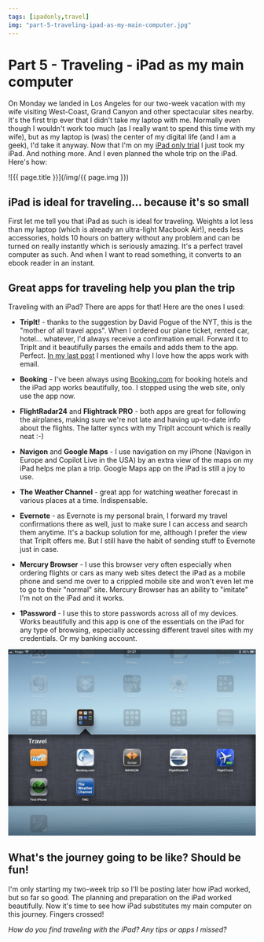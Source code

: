 ```yaml
---
tags: [ipadonly,travel]
img: "part-5-traveling-ipad-as-my-main-computer.jpg"
---
```


# Part 5 - Traveling - iPad as my main computer


On Monday we landed in Los Angeles for our two-week vacation with my wife visiting West-Coast, Grand Canyon and other spectacular sites nearby. It's the first trip ever that I didn't take my laptop with me. Normally even though I wouldn't work too much (as I really want to spend this time with my wife), but as my laptop is (was) the center of my digital life (and I am a geek), I'd take it anyway. Now that I'm on my [iPad only trial](http://michaelnozbe.com/ipad-as-my-main-computer-prologue) I just took my iPad. And nothing more. And I even planned the whole trip on the iPad. Here's how:  


<!--More-->

![{{ page.title }}](/img/{{ page.img }})


## iPad is ideal for traveling... because it's so small

First let me tell you that iPad as such is ideal for traveling. Weights a lot less than my laptop (which is already an ultra-light Macbook Air!), needs less accessories, holds 10 hours on battery without any problem and can be turned on really instantly which is seriously amazing. It's a perfect travel computer as such. And when I want to read something, it converts to an ebook reader in an instant.

## Great apps for traveling help you plan the trip

Traveling with an iPad? There are apps for that! Here are the ones I used:

  * **TripIt!** - thanks to the suggestion by David Pogue of the NYT, this is the "mother of all travel apps". When I ordered our plane ticket, rented car, hotel... whatever, I'd always receive a confirmation email. Forward it to TripIt and it beautifully parses the emails and adds them to the app. Perfect. [In my last post](http://michaelnozbe.com/part-4-email-clouds-and-apis-ipad-as-my-main) I mentioned why I love how the apps work with email.

  * **Booking** - I've been always using [Booking.com](http://Booking.com) for booking hotels and the iPad app works beautifully, too. I stopped using the web site, only use the app now.

  * **FlightRadar24** and **Flightrack PRO** - both apps are great for following the airplanes, making sure we're not late and having up-to-date info about the flights. The latter syncs with my TripIt account which is really neat :-)

  * **Navigon** and **Google Maps** - I use navigation on my iPhone (Navigon in Europe and Copilot Live in the USA) by an extra view of the maps on my iPad helps me plan a trip. Google Maps app on the iPad is still a joy to use.

  * **The Weather Channel** - great app for watching weather forecast in various places at a time. Indispensable.

  * **Evernote** - as Evernote is my personal brain, I forward my travel confirmations there as well, just to make sure I can access and search them anytime. It's a backup solution for me, although I prefer the view that TripIt offers me. But I still have the habit of sending stuff to Evernote just in case.

  * **Mercury Browser** - I use this browser very often especially when ordering flights or cars as many web sites detect the iPad as a mobile phone and send me over to a crippled mobile site and won't even let me to go to their "normal" site. Mercury Browser has an ability to "imitate" I'm not on the iPad and it works.

  * **1Password** - I use this to store passwords across all of my devices. Works beautifully and this app is one of the essentials on the iPad for any type of browsing, especially accessing different travel sites with my credentials. Or my banking account.

![{{ page.title }} 5](/img/part-3-designing-flows-ipad-as-my-main-comput-5.jpg)

## What's the journey going to be like? Should be fun!

I'm only starting my two-week trip so I'll be posting later how iPad worked, but so far so good. The planning and preparation on the iPad worked beautifully. Now it's time to see how iPad substitutes my main computer on this journey. Fingers crossed!

_How do you find traveling with the iPad? Any tips or apps I missed?_


[n]: https://michael.gratis/nozbe